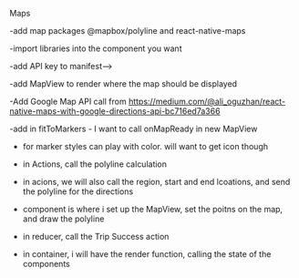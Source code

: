 
Maps

-add map packages @mapbox/polyline and react-native-maps

-import libraries into the component you want

-add API key to manifest--> <meta-data
                                            android:name="com.google.android.geo.API_KEY"
                                            android:value="AIzaSyAUesAYa1f8yqY4OuCq33CjBJUNBWp15r8"/>

-add MapView to render where the map should be displayed

-Add Google Map API call from https://medium.com/@ali_oguzhan/react-native-maps-with-google-directions-api-bc716ed7a366

-add in fitToMarkers
        - I want to call onMapReady in new MapView

- for marker styles can play with color. will want to get icon though


- in Actions, call the polyline calculation

- in acions, we will also call the region, start and end lcoations, and send the polyline for the directions

- component is where i set up the MapView, set the poitns on the map, and draw the polyline

- in reducer, call the Trip Success action

- in container, i will have the render function, calling the state of the components